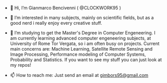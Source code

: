 - 👋 Hi, I’m Gianmarco Bencivenni ( @CLOCKWORK95 )

- 👀 I’m interested in many subjects, mainly on scientific fields, but as a good nerd i really enjoy every creative stuff.

- 🌱 I’m studying to get the Master's Degree in Computer Engeneering.
I am currently learning advanced computer engeneering subjects, at University of Rome Tor Vergata, so i am often busy on projects.
Current main concerns are: 
Machine Learning, Satellite Remote Sensing and Image Processing, Performance modeling of Computer Systems, Probability and Statistics. 
If you want to see my stuff you can just look at my repos! 

- 📫 How to reach me: Just send an email at gimbors95@gmail.com

<!---
CLOCKWORK95/CLOCKWORK95 is a ✨ special ✨ repository because its `README.md` (this file) appears on your GitHub profile.
You can click the Preview link to take a look at your changes.
--->
